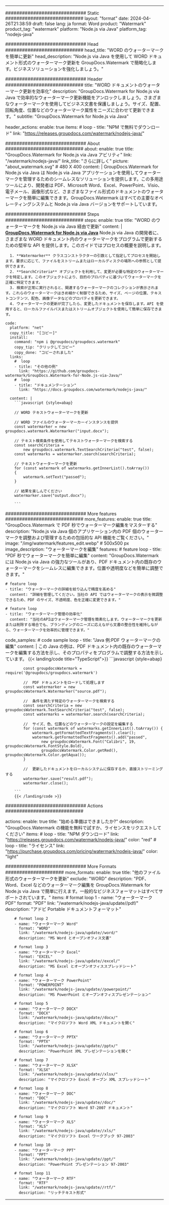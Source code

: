 
---
############################# Static ############################
layout: "format"
date:  2024-04-26T21:38:59
draft: false
lang: ja
format: Word
product: "Watermark"
product_tag: "watermark"
platform: "Node.js via Java"
platform_tag: "nodejs-java"

############################# Head ############################
head_title: "WORD のウォーターマークを簡単に更新"
head_description: "Node.js via Java を使用して WORD ドキュメント形式のウォーターマーク更新を GroupDocs.Watermark で簡略化します。ビジネスソリューションを強化しましょう。"

############################# Header ############################
title: "WORD ドキュメントのウォーターマーク更新を効率化" 
description: "GroupDocs.Watermark for Node.js via Java で効率的なウォーターマーク更新機能をアンロックしましょう。さまざまなウォーターマークを使用してビジネス文書を保護しましょう。サイズ、配置、回転角度、位置などのウォーターマーク属性をニーズに合わせて更新できます。"
subtitle: "GroupDocs.Watermark for Node.js via Java" 

header_actions:
  enable: true
  items:
    #  loop
    - title: "NPM で無料でダウンロード"
      link: "https://releases.groupdocs.com/watermark/nodejs-java/"
      
############################# About ############################
about:
    enable: true
    title: "GroupDocs.Watermark for Node.js via Java アビリティ"
    link: "/watermark/nodejs-java/"
    link_title: "さらに詳しく"
    picture: "about_watermark.svg" # 480 X 400
    content: |
       GroupDocs.Watermark for Node.js via Java は Node.js via Java アプリケーションを使用してウォーターマークを管理するためのシームレスなソリューションを提供します。この多用途ツールにより、開発者は PDF、Microsoft Word、Excel、PowerPoint、Visio、電子メール、画像形式など、さまざまなファイル形式のドキュメントのウォーターマークを簡単に編集できます。GroupDocs.Watermark はすべての主要なオペレーティングシステムと Node.js via Java バージョンをサポートしています。

############################# Steps ############################
steps:
    enable: true
    title: "WORD のウォーターマークを Node.js via Java 経由で更新"
    content: |
      **[GroupDocs.Watermark for Node.js via Java](https://products.groupdocs.com/watermark/nodejs-java/)** Node.js via Java の開発者に、さまざまな WORD ドキュメント内のウォーターマークをプログラムで更新するための堅牢な API を提供します。このガイドではプロセスの概要を説明します。
      
      1. **Watermarker** クラスコンストラクターの引数として指定してプロセスを開始します。要求に応じて、ファイルをストリームまたはローカルディスクの場所への参照として提供できます。
      2. **SearchCriteria** オブジェクトを利用して、変更が必要な特定のウォーターマークを特定します。このオブジェクトにより、目的のプロパティに基づいてウォーターマークを正確に特定できます。
      3. 検索が正常に実行されると、関連するウォーターマークのコレクションが表示されます。これらのウォーターマークはきめ細かく制御できるため、サイズ、ページの位置、テキストコンテンツ、配色、画像データなどのプロパティを更新できます。
      4. ウォーターマークの更新が完了したら、変更したドキュメントを保存します。API を使用すると、ローカルファイルパスまたはストリームオブジェクトを使用して簡単に保存できます。
   
    code:
      platform: "net"
      copy_title: "[コピー]"
      install:
        command: "npm i @groupdocs/groupdocs.watermark"
        copy_tip: "クリックしてコピー"
        copy_done: "コピーされました"
      links:
        #  loop
        - title: "その他の例"
          link: "https://github.com/groupdocs-watermark/GroupDocs.Watermark-for-Node.js-via-Java/"
        #  loop
        - title: "ドキュメンテーション"
          link: "https://docs.groupdocs.com/watermark/nodejs-java/"
          
      content: |
        ```javascript {style=abap}

        // WORD テキストウォーターマークを更新

        // WORD ファイルのウォーターマーカーインスタンスを提供
        const watermarker = new groupdocs.watermark.Watermarker("input.docx");

        // テキスト検索条件を使用してテキストウォーターマークを検索する
        const searchCriteria = 
            new groupdocs.watermark.TextSearchCriteria("test", false);
        const watermarks = watermarker.search(searchCriteria);
        
        // テキストウォーターマークを更新
        for (const watermark of watermarks.getInnerList().toArray())
        {
            watermark.setText("passed");
        }

        // 結果を楽しんでください
        watermarker.save("output.docx");
        
        ```            

############################# More features ############################
more_features:
  enable: true
  title: "GroupDocs.Watermark で PDF 秒でウォーターマーク編集をマスターする"
  description: "Node.js via Java 個のアプリケーション内の PDF 個のウォーターマークを調整および管理するための包括的な API 機能をご覧ください。"
  image: "/img/watermark/features_edit.webp" # 500x500 px
  image_description: "ウォーターマークを編集"
  features:
    # feature loop
    - title: "PDF 秒でウォーターマークを簡単に編集"
      content: "GroupDocs.Watermark には Node.js via Java の強力なツールがあり、PDF ドキュメント内の既存のウォーターマークをシームレスに編集できます。位置や透明度などを簡単に調整できます。"

    # feature loop
    - title: "ウォーターマークの詳細を絞り込んで精度を高める"
      content: "詳細を管理してください。当社の API ではウォーターマークの表示を微調整できるため、PDF のサイズ、不透明度、色を正確に変更できます。"

    # feature loop
    - title: "ウォーターマーク管理の効率化"
      content: "当社のAPIはウォーターマーク管理を簡素化します。ウォーターマークを更新または削除する場合でも、ブランディングのニーズに応えながら文書の整合性を維持しながら、ウォーターマークを効率的に管理できます。"
      
  code_samples:
    # code sample loop
    - title: "Java 例:PDF ウォーターマークの編集"
      content: |
        この Java の例は、PDF ドキュメント内の既存のウォーターマークを編集する方法を示し、そのプロパティをプログラムで調整する方法を示しています。
        {{< landing/code title="TypeScript">}}
        ```javascript {style=abap}
        
            const groupdocsWatermark = require('@groupdocs/groupdocs.watermark')

            //  PDF ドキュメントをロードして処理します
            const watermarker = new groupdocsWatermark.Watermarker("source.pdf");

            //  条件を満たす特定のウォーターマークを検索する
            const searchCriteria = new groupdocsWatermark.TextSearchCriteria("test", false);
            const watermarks = watermarker.search(searchCriteria);
  
            //  サイズ、色、位置などのウォーターマークの設定を編集する
            for (const watermark of watermarks.getInnerList().toArray()) {
                watermark.getFormattedTextFragments().clear();
                watermark.getFormattedTextFragments().add("passed", 
                    new groupdocsWatermark.Font("Calibri", 19, groupdocsWatermark.FontStyle.Bold), 
                    groupdocsWatermark.Color.getRed(), groupdocsWatermark.Color.getAqua());
            }

            //  更新したドキュメントをローカルシステムに保存するか、直接ストリーミングする
            watermarker.save("result.pdf");
            watermarker.close();

        ```
        {{< /landing/code >}}


############################# Actions ############################

actions:
  enable: true
  title: "始める準備はできましたか?"
  description: "GroupDocs.Watermark の機能を無料で試すか、ライセンスをリクエストしてください"
  items:
    #  loop
    - title: "NPM ダウンロード"
      link: "https://releases.groupdocs.com/watermark/nodejs-java/"
      color: "red"
        #  loop
    - title: "ライセンス"
      link: "https://purchase.groupdocs.com/pricing/watermark/nodejs-java/"
      color: "light"


############################# More Formats #####################
more_formats:
    enable: true
    title: "他のファイル形式のウォーターマークを更新"
    exclude: "WORD"
    description: "PDF、Word、Excel などのウォーターマーク編集を GroupDocs.Watermark for Node.js via Java で簡単に行えます。一般的なビジネスフォーマットはすべてサポートされています。"
    items: 
        # format loop 1
        - name: "ウォーターマーク PDF"
          format: "PDF"
          link: "/watermark/nodejs-java/update//pdf/"
          description: "アドビ Portable ドキュメントフォーマット"

        # format loop 2
        - name: "ウォーターマーク Word"
          format: "WORD"
          link: "/watermark/nodejs-java/update//word/"
          description: "MS Word とオープンオフィス文書"
          
        # format loop 3
        - name: "ウォーターマーク Excel"
          format: "EXCEL"
          link: "/watermark/nodejs-java/update//excel/"
          description: "MS Excel とオープンオフィススプレッドシート"

        # format loop 4
        - name: "ウォーターマーク PowerPoint"
          format: "POWERPOINT"
          link: "/watermark/nodejs-java/update//powerpoint/"
          description: "MS PowerPoint とオープンオフィスプレゼンテーション"

        # format loop 5
        - name: "ウォーターマーク DOCX"
          format: "DOCX"
          link: "/watermark/nodejs-java/update//docx/"
          description: "マイクロソフト Word XML ドキュメントを開く"
          
        # format loop 6
        - name: "ウォーターマーク PPTX"
          format: "PPTX"
          link: "/watermark/nodejs-java/update//pptx/"
          description: "PowerPoint XML プレゼンテーションを開く"
          
        # format loop 7
        - name: "ウォーターマーク XLSX"
          format: "XLSX"
          link: "/watermark/nodejs-java/update//xlsx/"
          description: "マイクロソフト Excel オープン XML スプレッドシート"

        # format loop 8
        - name: "ウォーターマーク DOC"
          format: "DOC"
          link: "/watermark/nodejs-java/update//doc/"
          description: "マイクロソフト Word 97-2007 ドキュメント"

        # format loop 9
        - name: "ウォーターマーク XLS"
          format: "XLS"
          link: "/watermark/nodejs-java/update//xls/"
          description: "マイクロソフト Excel ワークブック 97-2003"

        # format loop 10
        - name: "ウォーターマーク PPT"
          format: "PPT"
          link: "/watermark/nodejs-java/update//ppt/"
          description: "PowerPoint プレゼンテーション 97-2003"

        # format loop 11
        - name: "ウォーターマーク RTF"
          format: "RTF"
          link: "/watermark/nodejs-java/update//rtf/"
          description: "リッチテキスト形式"

---